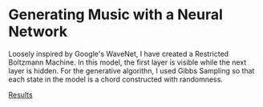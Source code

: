 # Generating Music with a Neural Network

Loosely inspired by Google's WaveNet, I have created a Restricted Boltzmann Machine. In this model, the first layer is visible while the next layer is hidden. For the generative algorithn, I used Gibbs Sampling so that each state in the model is a chord constructed with randomness.

[Results](http://devinhaslam.com/SideProjects/Music/)